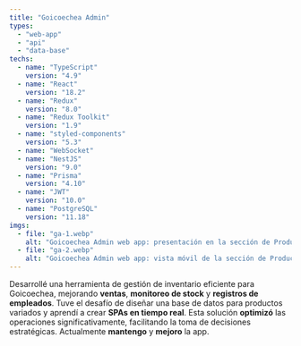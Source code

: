 ```yaml
---
title: "Goicoechea Admin"
types:
  - "web-app"
  - "api"
  - "data-base"
techs:
  - name: "TypeScript"
    version: "4.9"
  - name: "React"
    version: "18.2"
  - name: "Redux"
    version: "8.0"
  - name: "Redux Toolkit"
    version: "1.9"
  - name: "styled-components"
    version: "5.3"
  - name: "WebSocket"
  - name: "NestJS"
    version: "9.0"
  - name: "Prisma"
    version: "4.10"
  - name: "JWT"
    version: "10.0"
  - name: "PostgreSQL"
    version: "11.18"
imgs:
  - file: "ga-1.webp"
    alt: "Goicoechea Admin web app: presentación en la sección de Productos"
  - file: "ga-2.webp"
    alt: "Goicoechea Admin web app: vista móvil de la sección de Productos"
---
```


Desarrollé una herramienta de gestión de inventario eficiente para Goicoechea, mejorando **ventas**, **monitoreo de stock** y **registros de empleados**. Tuve el desafío de diseñar una base de datos para productos variados y aprendí a crear **SPAs en tiempo real**. Esta solución **optimizó** las operaciones significativamente, facilitando la toma de decisiones estratégicas. Actualmente **mantengo** y **mejoro** la app.

